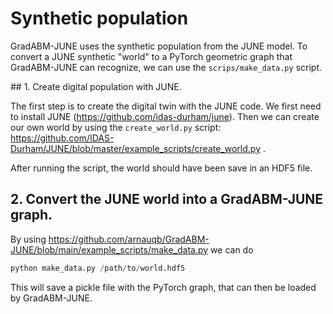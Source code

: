 # Synthetic population

GradABM-JUNE uses the synthetic population from the JUNE model. To convert a JUNE synthetic "world" to a PyTorch geometric graph that GradABM-JUNE can recognize, we can use the `scrips/make_data.py` script.

## 1. Create digital population with JUNE.

The first step is to create the digital twin with the JUNE code. We first need to install JUNE (https://github.com/idas-durham/june). Then we can create our own world by using the `create_world.py` script: https://github.com/IDAS-Durham/JUNE/blob/master/example_scripts/create_world.py .

After running the script, the world should have been save in an HDF5 file.

## 2. Convert the JUNE world into a GradABM-JUNE graph.

By using https://github.com/arnauqb/GradABM-JUNE/blob/main/example_scripts/make_data.py we can do

```python
python make_data.py /path/to/world.hdf5
```

This will save a pickle file with the PyTorch graph, that can then be loaded by GradABM-JUNE.
